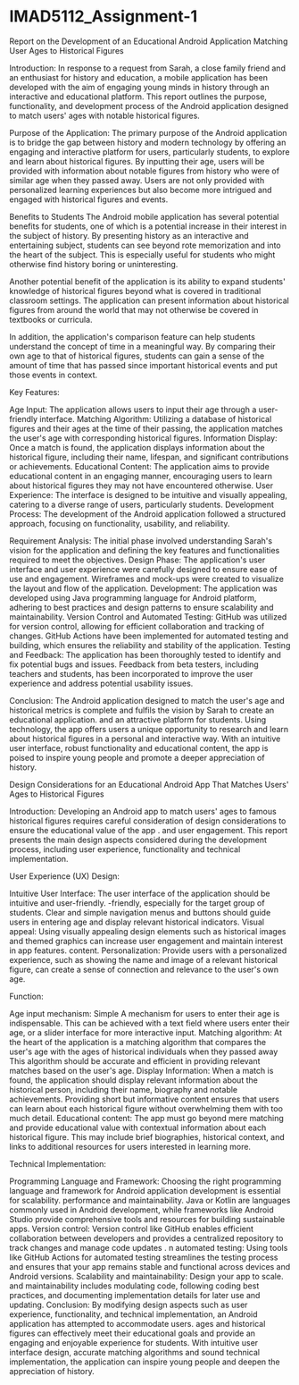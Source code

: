# IMAD5112_Assignment-1
Report on the Development of an Educational Android Application Matching User Ages to Historical Figures

Introduction:
In response to a request from Sarah, a close family friend and an enthusiast for history and education, a mobile application has been developed with the aim of engaging young minds in history through an interactive and educational platform. This report outlines the purpose, functionality, and development process of the Android application designed to match users' ages with notable historical figures.

Purpose of the Application:
The primary purpose of the Android application is to bridge the gap between history and modern technology by offering an engaging and interactive platform for users, particularly students, to explore and learn about historical figures. By inputting their age, users will be provided with information about notable figures from history who were of similar age when they passed away. Users are not only provided with personalized learning experiences but also become more intrigued and engaged with historical figures and events.

Benefits to Students
The Android mobile application has several potential benefits for students, one of which is a potential increase in their interest in the subject of history. By presenting history as an interactive and entertaining subject, students can see beyond rote memorization and into the heart of the subject. This is especially useful for students who might otherwise find history boring or uninteresting.

Another potential benefit of the application is its ability to expand students' knowledge of historical figures beyond what is covered in traditional classroom settings. The application can present information about historical figures from around the world that may not otherwise be covered in textbooks or curricula.

In addition, the application's comparison feature can help students understand the concept of time in a meaningful way. By comparing their own age to that of historical figures, students can gain a sense of the amount of time that has passed since important historical events and put those events in context.


Key Features:

Age Input: The application allows users to input their age through a user-friendly interface.
Matching Algorithm: Utilizing a database of historical figures and their ages at the time of their passing, the application matches the user's age with corresponding historical figures.
Information Display: Once a match is found, the application displays information about the historical figure, including their name, lifespan, and significant contributions or achievements.
Educational Content: The application aims to provide educational content in an engaging manner, encouraging users to learn about historical figures they may not have encountered otherwise.
User Experience: The interface is designed to be intuitive and visually appealing, catering to a diverse range of users, particularly students.
Development Process:
The development of the Android application followed a structured approach, focusing on functionality, usability, and reliability.

Requirement Analysis: The initial phase involved understanding Sarah's vision for the application and defining the key features and functionalities required to meet the objectives.
Design Phase: The application's user interface and user experience were carefully designed to ensure ease of use and engagement. Wireframes and mock-ups were created to visualize the layout and flow of the application.
Development: The application was developed using Java programming language for Android platform, adhering to best practices and design patterns to ensure scalability and maintainability.
Version Control and Automated Testing: GitHub was utilized for version control, allowing for efficient collaboration and tracking of changes. GitHub Actions have been implemented for automated testing and building, which ensures the reliability and stability of the application.
Testing and Feedback: The application has been thoroughly tested to identify and fix potential bugs and issues. Feedback from beta testers, including teachers and students, has been incorporated to improve the user experience and address potential usability issues.

Conclusion:
The Android application designed to match the user's age and historical metrics is complete and fulfils the vision by Sarah to create an educational application. and an attractive platform for students. Using technology, the app offers users a unique opportunity to research and learn about historical figures in a personal and interactive way. With an intuitive user interface, robust functionality and educational content, the app is poised to inspire young people and promote a deeper appreciation of history.



Design Considerations for an Educational Android App That Matches Users' Ages to Historical Figures

Introduction:
Developing an Android app to match users' ages to famous historical figures requires careful consideration of design considerations to ensure the educational value of the app . and user engagement. This report presents the main design aspects considered during the development process, including user experience, functionality and technical implementation.

User Experience (UX) Design:

Intuitive User Interface: The user interface of the application should be intuitive and user-friendly. -friendly, especially for the target group of students. Clear and simple navigation menus and buttons should guide users in entering age and display relevant historical indicators.
Visual appeal: Using visually appealing design elements such as historical images and themed graphics can increase user engagement and maintain interest in app features. content.
Personalization: Provide users with a personalized experience, such as showing the name and image of a relevant historical figure, can create a sense of connection and relevance to the user's own age.
 

Function:

Age input mechanism: Simple A mechanism for users to enter their age is indispensable. This can be achieved with a text field where users enter their age, or a slider interface for more interactive input.
Matching algorithm: At the heart of the application is a matching algorithm that compares the user's age with the ages of historical individuals when they passed away This algorithm should be accurate and efficient in providing relevant matches based on the user's age.
Display Information: When a match is found, the application should display relevant information about the historical person, including their name, biography and notable achievements. Providing short but informative content ensures that users can learn about each historical figure without overwhelming them with too much detail.
Educational content: The app must go beyond mere matching and provide educational value with contextual information about each historical figure. This may include brief biographies, historical context, and links to additional resources for users interested in learning more.
 
Technical Implementation:

Programming Language and Framework: Choosing the right programming language and framework for Android application development is essential for scalability. performance and maintainability. Java or Kotlin are languages commonly used in Android development, while frameworks like Android Studio provide comprehensive tools and resources for building sustainable apps.
Version control: Version control like GitHub enables efficient collaboration between developers and provides a centralized repository to track changes and manage code updates .
n automated testing: Using tools like GitHub Actions for automated testing streamlines the testing process and ensures that your app remains stable and functional across devices and Android versions.
Scalability and maintainability: Design your app to scale. and maintainability includes modulating code, following coding best practices, and documenting implementation details for later use and updating.
Conclusion:
By modifying design aspects such as user experience, functionality, and technical implementation, an Android application has attempted to accommodate users. ages and historical figures can effectively meet their educational goals and provide an engaging and enjoyable experience for students. With intuitive user interface design, accurate matching algorithms and sound technical implementation, the application can inspire young people and deepen the appreciation of history.


